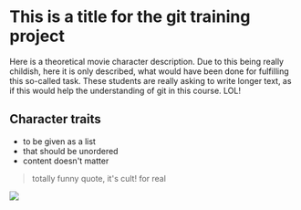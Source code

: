 # This is a title for the git training project 
Here is a theoretical movie character description. Due to this being really childish, here it is only described, what would have been done for fulfilling this so-called task.
These students are really asking to write longer text, as if this would help the understanding of git in this course. LOL! 
## Character traits
* to be given as a list
* that should be unordered
* content doesn't matter

> totally funny quote, it's cult!
> for real

<img src="https://upload.wikimedia.org/wikipedia/commons/2/23/SquareDefinition.svg"/>
